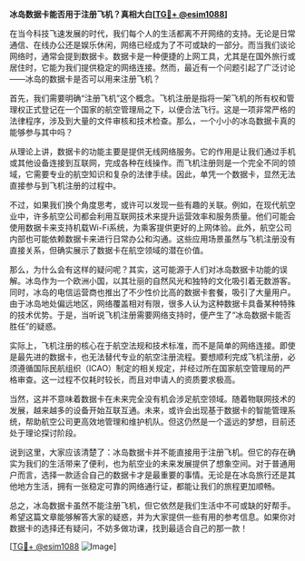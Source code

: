 **冰岛数据卡能否用于注册飞机？真相大白[[TG💪+ @esim1088](https://t.me/s/esim1088)]**

在当今科技飞速发展的时代，我们每个人的生活都离不开网络的支持。无论是日常通信、在线办公还是娱乐休闲，网络已经成为了不可或缺的一部分。而当我们谈论网络时，通常会提到数据卡。数据卡是一种便捷的上网工具，尤其是在国外旅行或居住时，它能为我们提供稳定的网络连接。然而，最近有一个问题引起了广泛讨论——冰岛的数据卡是否可以用来注册飞机？

首先，我们需要明确“注册飞机”这个概念。飞机注册是指将一架飞机的所有权和管理权正式登记在一个国家的航空管理局之下，以便合法飞行。这是一项非常严格的法律程序，涉及到大量的文件审核和技术检查。那么，一个小小的冰岛数据卡真的能够参与其中吗？

从理论上讲，数据卡的功能主要是提供无线网络服务。它的作用是让我们通过手机或其他设备连接到互联网，完成各种在线操作。而飞机注册则是一个完全不同的领域，它需要专业的航空知识和复杂的法律手续。因此，单凭一个数据卡，显然无法直接参与到飞机注册的过程中。

不过，如果我们换个角度思考，或许可以发现一些有趣的关联。例如，在现代航空业中，许多航空公司都会利用互联网技术来提升运营效率和服务质量。他们可能会使用数据卡来支持机载Wi-Fi系统，为乘客提供更好的上网体验。此外，航空公司内部也可能依赖数据卡来进行日常办公和沟通。这些应用场景虽然与飞机注册没有直接关系，但确实展示了数据卡在航空领域的潜在价值。

那么，为什么会有这样的疑问呢？其实，这可能源于人们对冰岛数据卡功能的误解。冰岛作为一个欧洲小国，以其壮丽的自然风光和独特的文化吸引着无数游客。同时，冰岛的电信运营商也推出了不少性价比高的数据卡套餐，吸引了大量用户。由于冰岛地处偏远地区，网络覆盖相对有限，很多人认为这种数据卡具备某种特殊的技术优势。于是，当听说飞机注册需要网络支持时，便产生了“冰岛数据卡能否胜任”的疑惑。

实际上，飞机注册的核心在于航空法规和技术标准，而不是简单的网络连接。即使是最先进的数据卡，也无法替代专业的航空注册流程。要想顺利完成飞机注册，必须遵循国际民航组织（ICAO）制定的相关规定，并经过所在国家航空管理局的严格审查。这一过程不仅耗时较长，而且对申请人的资质要求极高。

当然，这并不意味着数据卡在未来完全没有机会涉足航空领域。随着物联网技术的发展，越来越多的设备开始互联互通。未来，或许会出现基于数据卡的智能管理系统，帮助航空公司更高效地管理和维护机队。但这仍然是一个遥远的梦想，目前还处于理论探讨阶段。

说到这里，大家应该清楚了：冰岛数据卡并不能直接用于注册飞机。但它的存在确实为我们的生活带来了便利，也为航空业的未来发展提供了想象空间。对于普通用户而言，选择一款适合自己的数据卡才是最重要的事情。无论是在冰岛旅行还是其他地方生活，拥有一张稳定可靠的网络通行证，都能让我们的旅程更加顺畅。

总之，冰岛数据卡虽然不能注册飞机，但它依然是我们生活中不可或缺的好帮手。希望这篇文章能够解答大家的疑惑，并为大家提供一些有用的参考信息。如果你对数据卡的选择还有疑问，不妨多做功课，找到最适合自己的那一款！

[[TG💪+ @esim1088](https://t.me/s/esim1088) ![Image](https://i.postimg.cc/4NQfJmqS/Snipaste-2025-05-13-00-14-12.png)]